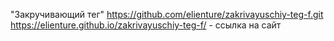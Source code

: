 "Закручивающий тег"
https://github.com/elienture/zakrivayuschiy-teg-f.git
https://elienture.github.io/zakrivayuschiy-teg-f/ - ссылка на сайт
